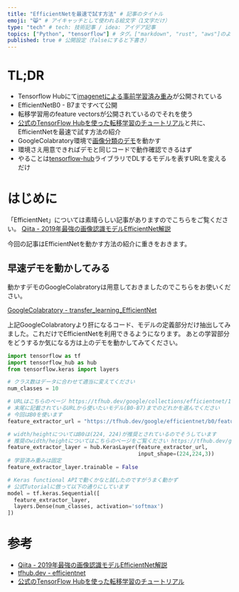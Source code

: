 ```yaml
---
title: "EfficientNetを最速で試す方法" # 記事のタイトル
emoji: "😸" # アイキャッチとして使われる絵文字（1文字だけ）
type: "tech" # tech: 技術記事 / idea: アイデア記事
topics: ["Python", "tensorflow"] # タグ。["markdown", "rust", "aws"]のように指定する
published: true # 公開設定（falseにすると下書き）
---
```



# TL;DR
- Tensorflow Hubにて[imagenetによる事前学習済み重み]((https://tfhub.dev/google/collections/efficientnet/1))が公開されている
 - EfficientNetB0 - B7まですべて公開
 - 転移学習用のfeature vectorsが公開されているのでそれを使う
- [公式のTensorFlow Hubを使った転移学習のチュートリアル](https://www.tensorflow.org/tutorials/images/transfer_learning_with_hub)と共に、EfficientNetを最速で試す方法の紹介
 - GoogleColabratory環境で[画像分類のデモ]((https://colab.research.google.com/drive/18IVEXsLwHnuXq1GU18-6LvsuuDCjjYaD))を動かす
 - 環境さえ用意できればデモと同じコードで動作確認できるはず 
 - やることは[tensorflow-hub](https://pypi.org/project/tensorflow-hub/)ライブラリでDLするモデルを表すURLを変えるだけ

# はじめに

「EfficientNet」については素晴らしい記事がありますのでこちらをご覧ください。
[Qiita - 2019年最強の画像認識モデルEfficientNet解説](https://qiita.com/omiita/items/83643f78baabfa210ab1)

今回の記事はEfficientNetを動かす方法の紹介に重きをおきます。

## 早速デモを動かしてみる

動かすデモのGoogleColabratoryは用意しておきましたのでこちらをお使いください。

[GoogleColabratory - transfer_learning_EfficientNet](https://colab.research.google.com/drive/18IVEXsLwHnuXq1GU18-6LvsuuDCjjYaD)

上記GoogleColabratoryより肝になるコード、モデルの定義部分だけ抽出してみました。これだけでEfficientNetを利用できるようになります。
あとの学習部分をどうするか気になる方は上のデモを動かしてみてください。

```python
import tensorflow as tf
import tensorflow_hub as hub
from tensorflow.keras import layers

# クラス数はデータに合わせて適当に変えてください
num_classes = 10

# URLはこちらのページ https://tfhub.dev/google/collections/efficientnet/1
# 末尾に記載されているURLから使いたいモデル(B0-B7)までのどれかを選んでください
# 今回はB0を使います
feature_extractor_url = "https://tfhub.dev/google/efficientnet/b0/feature-vector/1"

# width/heightについてはB0は(224, 224)が推奨とされているのでそうしています
# 推奨のwidth/heightについてはこちらのページをご覧ください https://tfhub.dev/google/collections/efficientnet/1
feature_extractor_layer = hub.KerasLayer(feature_extractor_url,
                                         input_shape=(224,224,3))
# 学習済み重みは固定
feature_extractor_layer.trainable = False

# Keras functional APIで動くかなと試したのですがうまく動かず
# 公式Tutorialに倣って以下の通りにしています
model = tf.keras.Sequential([
  feature_extractor_layer,
  layers.Dense(num_classes, activation='softmax')
])
```

# 参考
- [Qiita - 2019年最強の画像認識モデルEfficientNet解説](https://qiita.com/omiita/items/83643f78baabfa210ab1)
- [tfhub.dev - efficientnet](https://tfhub.dev/google/collections/efficientnet/1)
- [公式のTensorFlow Hubを使った転移学習のチュートリアル](https://www.tensorflow.org/tutorials/images/transfer_learning_with_hub)
